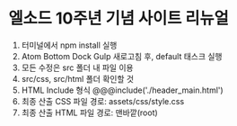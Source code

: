 # 엘소드 10주년 기념 사이트 리뉴얼
1. 터미널에서 npm install 실행
2. Atom Bottom Dock Gulp 새로고침 후, default 태스크 실행
3. 모든 수정은 src 폴더 내 파일 이용
4. src/css, src/html 폴더 확인할 것
5. HTML Include 형식 @@@include('./header_main.html')
6. 최종 산출 CSS 파일 경로: assets/css/style.css
7. 최종 산출 HTML 파일 경로: 맨바깥(root)
